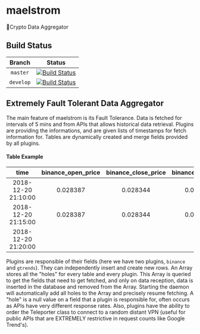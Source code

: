 # maelstrom

🌊Crypto Data Aggregator

## Build Status

| Branch | Status |
| :----: | :----: |
| `master` | [![Build Status](https://travis-ci.org/Horyus/maelstrom.svg?branch=master)](https://travis-ci.org/Horyus/maelstrom) |
| `develop` | [![Build Status](https://travis-ci.org/Horyus/maelstrom.svg?branch=develop)](https://travis-ci.org/Horyus/maelstrom) |

## Extremely Fault Tolerant Data Aggregator

The main feature of maelstrom is its Fault Tolerance. Data is fetched for intervals of 5 mins and from APIs that allows historical data retrieval. Plugins are providing the informations, and are given lists of timestamps for fetch information for. Tables are dynamically created and merge fields provided by all plugins.

#### Table Example

| time | binance_open_price | binance_close_price | binance_low_price | binance_high_price | ... | gtrends_search |
| :--: | :----------------: | :-----------------: | :---------------: | :----------------: | :-: | :------------: |
| 2018-12-20 21:10:00 | 0.028387 | 0.028344 | 0.028534 | 0.028559 | ... | 262 |
| 2018-12-20 21:15:00 | 0.028387 | 0.028344 | 0.028534 | 0.028559 | ... |     |
| 2018-12-20 21:20:00 |          |          |          |          | ... | 300 |

Plugins are responsible of their fields (here we have two plugins, `binance` and `gtrends`). They can independently insert and create new rows. An Array stores all the "holes" for every table and every plugin. This Array is queried to get the fields that need to get fetched, and only on data reception, data is inserted in the database and removed from the Array. Starting the daemon will automatically add all holes to the Array and precisely resume fetching. A "hole" is a null value on a field that a plugin is responsible for, often occurs as APIs have very different response rates. Also, plugins have the ability to order the Teleporter class to connect to a random distant VPN (useful for public APIs that are EXTREMELY restrictive in request counts like Google Trend's).



